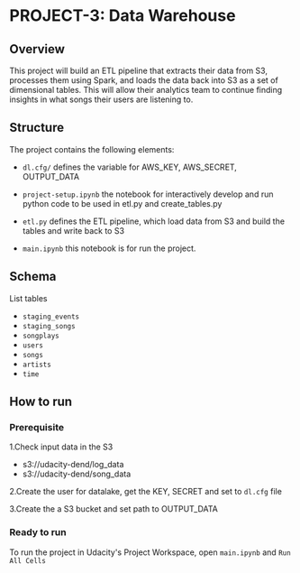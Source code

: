 # PROJECT-3: Data Warehouse

## Overview


This project will build an ETL pipeline that extracts their data from S3, processes them using Spark, and loads the data back into S3 as a set of dimensional tables. This will allow their analytics team to continue finding insights in what songs their users are listening to.


## Structure

The project contains the following elements:

* `dl.cfg/` defines the variable for AWS_KEY, AWS_SECRET, OUTPUT_DATA

* `project-setup.ipynb` the notebook for interactively develop and run python code to be used in etl.py and create_tables.py

* `etl.py` defines the ETL pipeline, which load data from S3 and build the tables and write back to S3

* `main.ipynb` this notebook is for run the project.


## Schema
List tables
* `staging_events`
* `staging_songs `
* `songplays `
* `users `
* `songs `
* `artists `
* `time `

## How to run 

### Prerequisite

1.Check input data in the S3
* s3://udacity-dend/log_data
* s3://udacity-dend/song_data

2.Create the user for datalake, get the KEY, SECRET and set to `dl.cfg` file

3.Create the a S3 bucket and set path to OUTPUT_DATA


### Ready to run

To run the project in Udacity's Project Workspace, open `main.ipynb` and  `Run All Cells`

